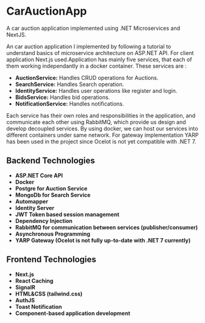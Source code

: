 # CarAuctionApp
A car auction application implemented using .NET Microservices and NextJS.

An car auction application I implemented by following a tutorial to understand basics of microservice architecture on ASP.NET API. For client application Next.js used.Application has mainly five services, 
that each of them working independantly in a docker container. These services are : 

- **AuctionService:** Handles CRUD operations for Auctions.
- **SearchService:** Handles Search operation.
- **IdentityService:** Handles user operations like register and login.
- **BidsService:** Handles bid operations.
- **NotificationService:** Handles notifications.


 Each service has their own roles and responsibilities in the application, and communicate each other using RabbitMQ, which provide us design and develop decoupled services. By using docker, we can host
 our services into different containers under same network. For gateway implementation YARP has been used in the project since Ocelot is not yet compatible with .NET 7.

Backend Technologies
----------------------

- **ASP.NET Core API**
- **Docker**
- **Postgre for Auction Service**
- **MongoDb for Search Service**
- **Automapper**
- **Identity Server**
- **JWT Token based session management**
- **Dependency Injection**
- **RabbitMQ for communication between services (publisher/consumer)**
- **Asynchronous Programming**
- **YARP Gateway (Ocelot is not fully up-to-date with .NET 7 currently)**

Frontend Technologies
----------------------
- **Next.js**
- **React Caching**
- **SignalR**
- **HTML&CSS (tailwind.css)**
- **AuthJS**
- **Toast Notification**
- **Component-based application development**



